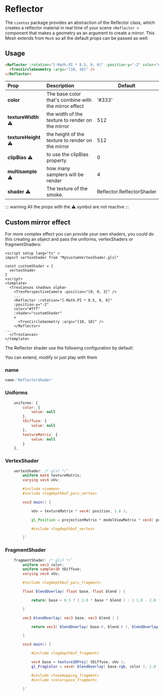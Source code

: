# Reflector

The `cientos` package provides an abstraction of the Reflector class, which creates a reflector material in real time of your scene `<Reflector >` component that makes a geometry as an argument to create a mirror. This Mesh extends from `Mesh` so all the default props can be passed as well:

## Usage

```html
<Reflector :rotation="[-Math.PI * 0.5, 0, 0]" :position-y="-2" color="#F7F7F7">
  <TresCircleGeometry :args="[10, 10]" />
</Reflector>
```

| Prop              | Description                                          | Default                   |
| :---------------- | :--------------------------------------------------- | ------------------------- |
| **color**         | The base color that's combine with the mirror effect | '#333'                 |
| **textureWidth** ⚠️  | the width of the texture to render on the mirror     | 512                       |
| **textureHeight** ⚠️ | the height of the texture to render on the mirror    | 512                       |
| **clipBias**   ⚠️    | to use the clipBias property                         | 0                         |
| **multisample**  ⚠️  | how many samplers will be render                     | 4                         |
| **shader**    ⚠️     | The texture of the smoke.                            | Reflector.ReflectorShader |

::: warning
All the props with the ⚠️ symbol are not reactive
:::

## Custom mirror effect

For more complex effect you can provide your own shaders, you could do this creating an object and pass the uniforms, vertexShaders or fragmentShaders:

```vue{3}
<script setup lang="ts" >
import vertexShader from "MyCustomVertexShader.glsl"

const customShader = {
  vertexShader
}
<script>
<template>
  <TresCanvas shadows alpha>
    <TresPerspectiveCamera :position="[0, 0, 3]" />
    ...
    <Reflector :rotation="[-Math.PI * 0.5, 0, 0]"
    :position-y="-2"
    color="#fff"
    :shader="customShader"
    >
      <TresCircleGeometry :args="[10, 10]" />
    </Reflector>
...
  </TresCanvas>
</template>
```
The Reflector shader use the following configuration by default:

You can extend, modify or just play with them

### name

```js
name:'ReflectorShader'
```

### Uniforms

```js
	uniforms: {
		color: {
			value: null
		},
		tDiffuse: {
			value: null
		},
		textureMatrix: {
			value: null
		}
	},
```

### VertexShader

```glsl
	vertexShader: /* glsl */`
		uniform mat4 textureMatrix;
		varying vec4 vUv;

		#include <common>
		#include <logdepthbuf_pars_vertex>

		void main() {

			vUv = textureMatrix * vec4( position, 1.0 );

			gl_Position = projectionMatrix * modelViewMatrix * vec4( position, 1.0 );

			#include <logdepthbuf_vertex>

		}`
```

### FragmentShader

```glsl
	fragmentShader: /* glsl */`
		uniform vec3 color;
		uniform sampler2D tDiffuse;
		varying vec4 vUv;

		#include <logdepthbuf_pars_fragment>

		float blendOverlay( float base, float blend ) {

			return( base < 0.5 ? ( 2.0 * base * blend ) : ( 1.0 - 2.0 * ( 1.0 - base ) * ( 1.0 - blend ) ) );

		}

		vec3 blendOverlay( vec3 base, vec3 blend ) {

			return vec3( blendOverlay( base.r, blend.r ), blendOverlay( base.g, blend.g ), blendOverlay( base.b, blend.b ) );

		}

		void main() {

			#include <logdepthbuf_fragment>

			vec4 base = texture2DProj( tDiffuse, vUv );
			gl_FragColor = vec4( blendOverlay( base.rgb, color ), 1.0 );

			#include <tonemapping_fragment>
			#include <colorspace_fragment>

		}`
```
